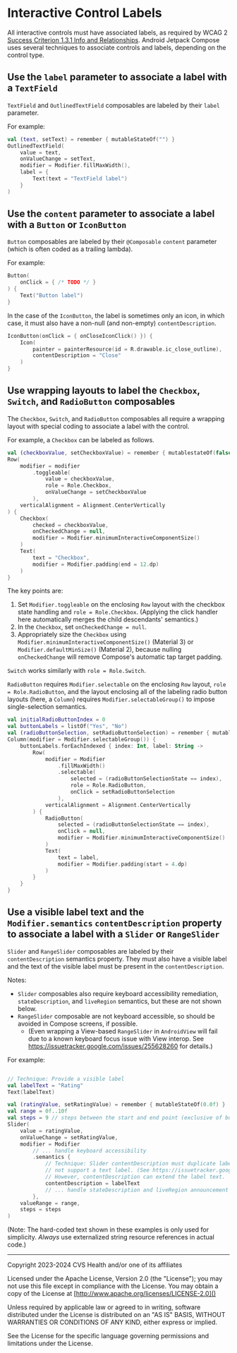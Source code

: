# Interactive Control Labels
All interactive controls must have associated labels, as required by WCAG 2 [Success Criterion 1.3.1 Info and Relationships](https://www.w3.org/TR/WCAG21/#info-and-relationships). Android Jetpack Compose uses several techniques to associate controls and labels, depending on the control type.

## Use the `label` parameter to associate a label with a `TextField`

`TextField` and `OutlinedTextField` composables are labeled by their `label` parameter.

For example:

```kotlin
val (text, setText) = remember { mutableStateOf("") }
OutlinedTextField(
    value = text,
    onValueChange = setText,
    modifier = Modifier.fillMaxWidth(),
    label = {
        Text(text = "TextField label")
    }
)
```

## Use the `content` parameter to associate a label with a `Button` or `IconButton`

`Button` composables are labeled by their `@Composable` `content` parameter (which is often coded as a trailing lambda). 

For example:

```kotlin
Button(
    onClick = { /* TODO */ }
) {
    Text("Button label")
}
```

In the case of the `IconButton`, the label is sometimes only an icon, in which case, it must also have a non-null (and non-empty) `contentDescription`.

```kotlin
IconButton(onClick = { onCloseIconClick() }) {
    Icon(
        painter = painterResource(id = R.drawable.ic_close_outline),
        contentDescription = "Close"
    )
}
```

## Use wrapping layouts to label the `Checkbox`, `Switch`, and `RadioButton` composables

The `Checkbox`, `Switch`, and `RadioButton` composables all require a wrapping layout with special coding to associate a label with the control.

For example, a `Checkbox` can be labeled as follows.

```kotlin
val (checkboxValue, setCheckboxValue) = remember { mutablestateOf(false) }
Row(
    modifier = modifier
        .toggleable(
            value = checkboxValue,
            role = Role.Checkbox,
            onValueChange = setCheckboxValue
        ),
    verticalAlignment = Alignment.CenterVertically
) {
    Checkbox(
        checked = checkboxValue,
        onCheckedChange = null,
        modifier = Modifier.minimumInteractiveComponentSize()
    )
    Text(
        text = "Checkbox", 
        modifier = Modifier.padding(end = 12.dp)
    )
}
```

The key points are:

1. Set `Modifier.toggleable` on the enclosing `Row` layout with the checkbox state handling and `role = Role.Checkbox`. (Applying the click handler here automatically merges the child descendants' semantics.)
2. In the `Checkbox`, set `onCheckedChange = null`.
3. Appropriately size the `Checkbox` using `Modifier.minimumInteractiveComponentSize()` (Material 3) or `Modifier.defaultMinSize()` (Material 2), because nulling `onCheckedChange` will remove Compose's automatic tap target padding.  

`Switch` works similarly with `role = Role.Switch`.

`RadioButton` requires `Modifier.selectable` on the enclosing `Row` layout, `role = Role.RadioButton`, and the layout enclosing all of the labeling radio button layouts (here, a `Column`) requires `Modifier.selectableGroup()` to impose single-selection semantics.

```kotlin
val initialRadioButtonIndex = 0
val buttonLabels = listOf("Yes", "No")
val (radioButtonSelection, setRadioButtonSelection) = remember { mutableState(initialRadioButtonIndex) }
Column(modifier = Modifier.selectableGroup()) {
    buttonLabels.forEachIndexed { index: Int, label: String ->
        Row(
            modifier = Modifier
                .fillMaxWidth()
                .selectable(
                    selected = (radioButtonSelectionState == index),
                    role = Role.RadioButton,
                    onClick = setRadioButtonSelection
                ),
            verticalAlignment = Alignment.CenterVertically
        ) {
            RadioButton(
                selected = (radioButtonSelectionState == index),
                onClick = null,
                modifier = Modifier.minimumInteractiveComponentSize()
            )
            Text(
                text = label, 
                modifier = Modifier.padding(start = 4.dp)
            )
        }
    }
}
```


## Use a visible label text and the `Modifier.semantics` `contentDescription` property to associate a label with a `Slider` or `RangeSlider`

`Slider` and `RangeSlider` composables are labeled by their `contentDescription` semantics property. They must also have a visible label and the text of the visible label must be present in the `contentDescription`.

Notes: 

- `Slider` composables also require keyboard accessibility remediation, `stateDescription`, and `liveRegion` semantics, but these are not shown below.
- `RangeSlider` composable are not keyboard accessible, so should be avoided in Compose screens, if possible. 
    - (Even wrapping a View-based `RangeSlider` in `AndroidView` will fail due to a known keyboard focus issue with View interop. See https://issuetracker.google.com/issues/255628260 for details.)

For example:

```kotlin

// Technique: Provide a visible label
val labelText = "Rating"
Text(labelText)

val (ratingValue, setRatingValue) = remember { mutableStateOf(0.0f) }
val range = 0f..10f
val steps = 9 // steps between the start and end point (exclusive of both)
Slider(
    value = ratingValue,
    onValueChange = setRatingValue,
    modifier = Modifier
        // ... handle keyboard accessibility
        .semantics {
            // Technique: Slider contentDescription must duplicate label text, because Slider does 
            // not support a text label. (See https://issuetracker.google.com/issues/236988201.)
            // However, contentDescription can extend the label text.
            contentDescription = labelText
            // ... handle stateDescription and liveRegion announcement
        },
    valueRange = range,
    steps = steps
)
```

(Note: The hard-coded text shown in these examples is only used for simplicity. _Always_ use externalized string resource references in actual code.)

----

Copyright 2023-2024 CVS Health and/or one of its affiliates

Licensed under the Apache License, Version 2.0 (the "License");
you may not use this file except in compliance with the License.
You may obtain a copy of the License at
[http://www.apache.org/licenses/LICENSE-2.0]()

Unless required by applicable law or agreed to in writing, software
distributed under the License is distributed on an "AS IS" BASIS,
WITHOUT WARRANTIES OR CONDITIONS OF ANY KIND, either express or implied.

See the License for the specific language governing permissions and
limitations under the License.
